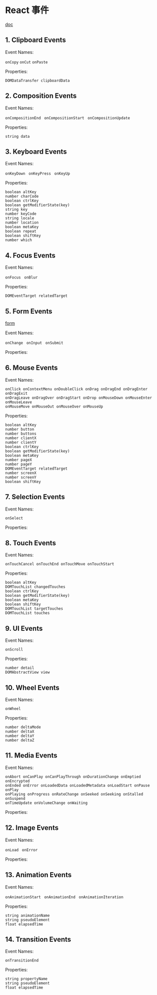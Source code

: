 # React 事件

[doc](https://facebook.github.io/react/docs/events.html)

## 1. Clipboard Events

Event Names: 

`onCopy` `onCut` `onPaste`

Properties: 

`DOMDataTransfer clipboardData`

## 2. Composition Events

Event Names: 

`onCompositionEnd ` `onCompositionStart ` `onCompositionUpdate `

Properties: 

`string data`

## 3. Keyboard Events

Event Names: 

`onKeyDown ` `onKeyPress ` `onKeyUp `

Properties: 

```
boolean altKey
number charCode
boolean ctrlKey
boolean getModifierState(key)
string key
number keyCode
string locale
number location
boolean metaKey
boolean repeat
boolean shiftKey
number which
```

## 4. Focus Events

Event Names: 

`onFocus ` `onBlur ` 

Properties: 

`DOMEventTarget relatedTarget`

## 5. Form Events

[form](https://facebook.github.io/react/docs/forms.html)

Event Names: 

`onChange ` `onInput ` `onSubmit `

Properties: 



## 6. Mouse Events

Event Names: 

```
onClick onContextMenu onDoubleClick onDrag onDragEnd onDragEnter onDragExit
onDragLeave onDragOver onDragStart onDrop onMouseDown onMouseEnter onMouseLeave
onMouseMove onMouseOut onMouseOver onMouseUp
```

Properties: 

```
boolean altKey
number button
number buttons
number clientX
number clientY
boolean ctrlKey
boolean getModifierState(key)
boolean metaKey
number pageX
number pageY
DOMEventTarget relatedTarget
number screenX
number screenY
boolean shiftKey
```

## 7. Selection Events

Event Names: 

`onSelect ` 

Properties: 

## 8. Touch Events

Event Names: 

`onTouchCancel onTouchEnd onTouchMove onTouchStart `

Properties: 

```
boolean altKey
DOMTouchList changedTouches
boolean ctrlKey
boolean getModifierState(key)
boolean metaKey
boolean shiftKey
DOMTouchList targetTouches
DOMTouchList touches
```

## 9. UI Events

Event Names: 

`onScroll `

Properties: 

```
number detail
DOMAbstractView view
```

## 10. Wheel Events

Event Names: 

`onWheel ` 

Properties: 

```
number deltaMode
number deltaX
number deltaY
number deltaZ
```

## 11. Media Events

Event Names: 

```
onAbort onCanPlay onCanPlayThrough onDurationChange onEmptied onEncrypted 
onEnded onError onLoadedData onLoadedMetadata onLoadStart onPause onPlay 
onPlaying onProgress onRateChange onSeeked onSeeking onStalled onSuspend 
onTimeUpdate onVolumeChange onWaiting
```

Properties: 

## 12. Image Events

Event Names: 

`onLoad ` `onError `

Properties: 

## 13. Animation Events

Event Names: 

`onAnimationStart ` `onAnimationEnd ` `onAnimationIteration `

Properties: 

```
string animationName
string pseudoElement
float elapsedTime
```

## 14. Transition Events

Event Names: 

`onTransitionEnd `

Properties: 

```
string propertyName
string pseudoElement
float elapsedTime
```



